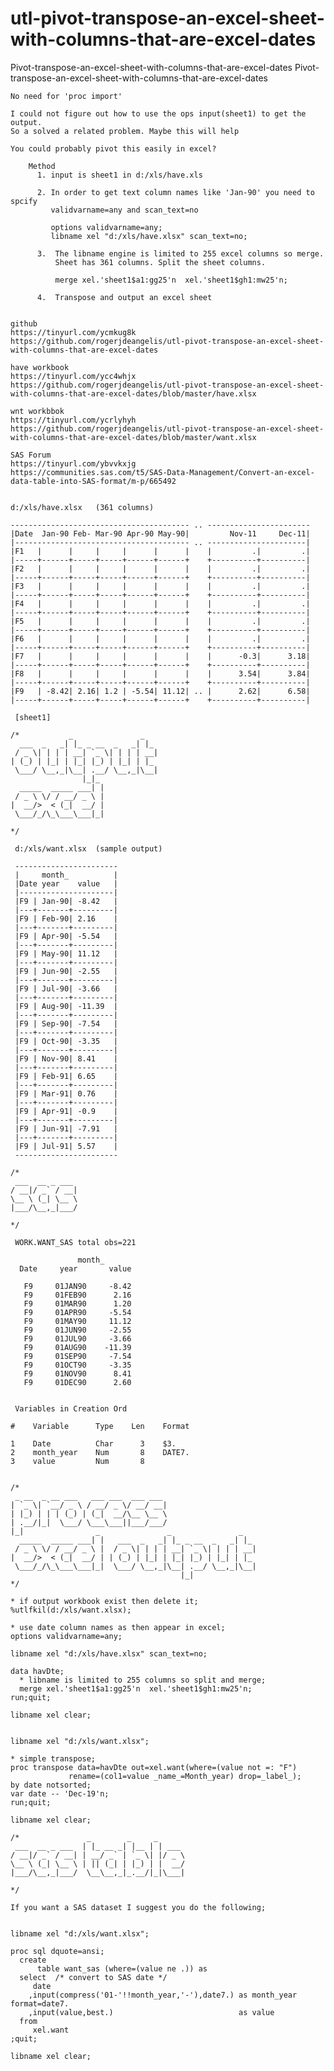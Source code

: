 # utl-pivot-transpose-an-excel-sheet-with-columns-that-are-excel-dates
Pivot-transpose-an-excel-sheet-with-columns-that-are-excel-dates 
    Pivot-transpose-an-excel-sheet-with-columns-that-are-excel-dates                                                                 
                                                                                                                                     
    No need for 'proc import'                                                                                                        
                                                                                                                                     
    I could not figure out how to use the ops input(sheet1) to get the output.                                                       
    So a solved a related problem. Maybe this will help                                                                              
                                                                                                                                     
    You could probably pivot this easily in excel?                                                                                   
                                                                                                                                     
        Method                                                                                                                       
          1. input is sheet1 in d:/xls/have.xls                                                                                      
                                                                                                                                     
          2. In order to get text column names like 'Jan-90' you need to spcify                                                      
             validvarname=any and scan_text=no                                                                                       
                                                                                                                                     
             options validvarname=any;                                                                                               
             libname xel "d:/xls/have.xlsx" scan_text=no;                                                                            
                                                                                                                                     
          3.  The libname engine is limited to 255 excel columns so merge.                                                           
              Sheet has 361 columns. Split the sheet columns.                                                                        
                                                                                                                                     
              merge xel.'sheet1$a1:gg25'n  xel.'sheet1$gh1:mw25'n;                                                                   
                                                                                                                                     
          4.  Transpose and output an excel sheet                                                                                    
                                                                                                                                     
                                                                                                                                     
    github                                                                                                                           
    https://tinyurl.com/ycmkug8k                                                                                                     
    https://github.com/rogerjdeangelis/utl-pivot-transpose-an-excel-sheet-with-columns-that-are-excel-dates                          
                                                                                                                                     
    have workbook                                                                                                                    
    https://tinyurl.com/ycc4whjx                                                                                                     
    https://github.com/rogerjdeangelis/utl-pivot-transpose-an-excel-sheet-with-columns-that-are-excel-dates/blob/master/have.xlsx    
                                                                                                                                     
    wnt workbbok                                                                                                                     
    https://tinyurl.com/ycrlyhyh                                                                                                     
    https://github.com/rogerjdeangelis/utl-pivot-transpose-an-excel-sheet-with-columns-that-are-excel-dates/blob/master/want.xlsx    
                                                                                                                                     
    SAS Forum                                                                                                                        
    https://tinyurl.com/ybvvkxjg                                                                                                     
    https://communities.sas.com/t5/SAS-Data-Management/Convert-an-excel-data-table-into-SAS-format/m-p/665492                        
                                                                                                                                     
                                                                                                                                     
    d:/xls/have.xlsx   (361 columns)                                                                                                 
                                                                                                                                     
    ---------------------------------------- .. -----------------------                                                              
    |Date  Jan-90 Feb- Mar-90 Apr-90 May-90|         Nov-11     Dec-11|                                                              
    |--------------------------------------- .. ----------------------|                                                              
    |F1   |      |     |     |      |      |    |         .|         .|                                                              
    |-----+------+-----+-----+------+------+    +----------+----------|                                                              
    |F2   |      |     |     |      |      |    |         .|         .|                                                              
    |-----+------+-----+-----+------+------+    +----------+----------|                                                              
    |F3   |      |     |     |      |      |    |         .|         .|                                                              
    |-----+------+-----+-----+------+------+    +----------+----------|                                                              
    |F4   |      |     |     |      |      |    |         .|         .|                                                              
    |-----+------+-----+-----+------+------+    +----------+----------|                                                              
    |F5   |      |     |     |      |      |    |         .|         .|                                                              
    |-----+------+-----+-----+------+------+    +----------+----------|                                                              
    |F6   |      |     |     |      |      |    |         .|         .|                                                              
    |-----+------+-----+-----+------+------+    +----------+----------|                                                              
    |F7   |      |     |     |      |      |    |      -0.3|      3.18|                                                              
    |-----+------+-----+-----+------+------+    +----------+----------|                                                              
    |F8   |      |     |     |      |      |    |      3.54|      3.84|                                                              
    |-----+------+-----+-----+------+------+    +----------+----------|                                                              
    |F9   | -8.42| 2.16| 1.2 | -5.54| 11.12| .. |      2.62|      6.58|                                                              
    |-----+------+-----+-----+------+------+    +----------+----------|                                                              
                                                                                                                                     
     [sheet1]                                                                                                                        
                                                                                                                                     
    /*           _               _                                                                                                   
      ___  _   _| |_ _ __  _   _| |_                                                                                                 
     / _ \| | | | __| `_ \| | | | __|                                                                                                
    | (_) | |_| | |_| |_) | |_| | |_                                                                                                 
     \___/ \__,_|\__| .__/ \__,_|\__|                                                                                                
                    |_|_                                                                                                             
      _____  _____ ___| |                                                                                                            
     / _ \ \/ / __/ _ \ |                                                                                                            
    |  __/>  < (_|  __/ |                                                                                                            
     \___/_/\_\___\___|_|                                                                                                            
                                                                                                                                     
    */                                                                                                                               
                                                                                                                                     
     d:/xls/want.xlsx  (sample output)                                                                                               
                                                                                                                                     
     -----------------------                                                                                                         
     |     month_          |                                                                                                         
     |Date year    value   |                                                                                                         
     |---------------------|                                                                                                         
     |F9 | Jan-90| -8.42   |                                                                                                         
     |---+-------+---------|                                                                                                         
     |F9 | Feb-90| 2.16    |                                                                                                         
     |---+-------+---------|                                                                                                         
     |F9 | Apr-90| -5.54   |                                                                                                         
     |---+-------+---------|                                                                                                         
     |F9 | May-90| 11.12   |                                                                                                         
     |---+-------+---------|                                                                                                         
     |F9 | Jun-90| -2.55   |                                                                                                         
     |---+-------+---------|                                                                                                         
     |F9 | Jul-90| -3.66   |                                                                                                         
     |---+-------+---------|                                                                                                         
     |F9 | Aug-90| -11.39  |                                                                                                         
     |---+-------+---------|                                                                                                         
     |F9 | Sep-90| -7.54   |                                                                                                         
     |---+-------+---------|                                                                                                         
     |F9 | Oct-90| -3.35   |                                                                                                         
     |---+-------+---------|                                                                                                         
     |F9 | Nov-90| 8.41    |                                                                                                         
     |---+-------+---------|                                                                                                         
     |F9 | Feb-91| 6.65    |                                                                                                         
     |---+-------+---------|                                                                                                         
     |F9 | Mar-91| 0.76    |                                                                                                         
     |---+-------+---------|                                                                                                         
     |F9 | Apr-91| -0.9    |                                                                                                         
     |---+-------+---------|                                                                                                         
     |F9 | Jun-91| -7.91   |                                                                                                         
     |---+-------+---------|                                                                                                         
     |F9 | Jul-91| 5.57    |                                                                                                         
     -----------------------                                                                                                         
                                                                                                                                     
    /*                                                                                                                               
     ___  __ _ ___                                                                                                                   
    / __|/ _` / __|                                                                                                                  
    \__ \ (_| \__ \                                                                                                                  
    |___/\__,_|___/                                                                                                                  
                                                                                                                                     
    */                                                                                                                               
                                                                                                                                     
     WORK.WANT_SAS total obs=221                                                                                                     
                                                                                                                                     
                   month_                                                                                                            
      Date     year       value                                                                                                      
                                                                                                                                     
       F9     01JAN90     -8.42                                                                                                      
       F9     01FEB90      2.16                                                                                                      
       F9     01MAR90      1.20                                                                                                      
       F9     01APR90     -5.54                                                                                                      
       F9     01MAY90     11.12                                                                                                      
       F9     01JUN90     -2.55                                                                                                      
       F9     01JUL90     -3.66                                                                                                      
       F9     01AUG90    -11.39                                                                                                      
       F9     01SEP90     -7.54                                                                                                      
       F9     01OCT90     -3.35                                                                                                      
       F9     01NOV90      8.41                                                                                                      
       F9     01DEC90      2.60                                                                                                      
                                                                                                                                     
                                                                                                                                     
     Variables in Creation Ord                                                                                                       
                                                                                                                                     
    #    Variable      Type    Len    Format                                                                                         
                                                                                                                                     
    1    Date          Char      3    $3.                                                                                            
    2    month_year    Num       8    DATE7.                                                                                         
    3    value         Num       8                                                                                                   
                                                                                                                                     
                                                                                                                                     
    /*                                                                                                                               
     _ __  _ __ ___   ___ ___  ___ ___                                                                                               
    | `_ \| `__/ _ \ / __/ _ \/ __/ __|                                                                                              
    | |_) | | | (_) | (_|  __/\__ \__ \                                                                                              
    | .__/|_|  \___/ \___\___||___/___/                                                                                              
    |_|                _               _               _                                                                             
      _____  _____ ___| |   ___  _   _| |_ _ __  _   _| |_                                                                           
     / _ \ \/ / __/ _ \ |  / _ \| | | | __| `_ \| | | | __|                                                                          
    |  __/>  < (_|  __/ | | (_) | |_| | |_| |_) | |_| | |_                                                                           
     \___/_/\_\___\___|_|  \___/ \__,_|\__| .__/ \__,_|\__|                                                                          
                                          |_|                                                                                        
    */                                                                                                                               
                                                                                                                                     
    * if output workbook exist then delete it;                                                                                       
    %utlfkil(d:/xls/want.xlsx);                                                                                                      
                                                                                                                                     
    * use date column names as then appear in excel;                                                                                 
    options validvarname=any;                                                                                                        
                                                                                                                                     
    libname xel "d:/xls/have.xlsx" scan_text=no;                                                                                     
                                                                                                                                     
    data havDte;                                                                                                                     
      * libname is limited to 255 columns so split and merge;                                                                        
      merge xel.'sheet1$a1:gg25'n  xel.'sheet1$gh1:mw25'n;                                                                           
    run;quit;                                                                                                                        
                                                                                                                                     
    libname xel clear;                                                                                                               
                                                                                                                                     
                                                                                                                                     
    libname xel "d:/xls/want.xlsx";                                                                                                  
                                                                                                                                     
    * simple transpose;                                                                                                              
    proc transpose data=havDte out=xel.want(where=(value not =: "F")                                                                 
                 rename=(col1=value _name_=Month_year) drop=_label_);                                                                
    by date notsorted;                                                                                                               
    var date -- 'Dec-19'n;                                                                                                           
    run;quit;                                                                                                                        
                                                                                                                                     
    libname xel clear;                                                                                                               
                                                                                                                                     
    /*               _        _     _                                                                                                
     ___  __ _ ___  | |_ __ _| |__ | | ___                                                                                           
    / __|/ _` / __| | __/ _` | `_ \| |/ _ \                                                                                          
    \__ \ (_| \__ \ | || (_| | |_) | |  __/                                                                                          
    |___/\__,_|___/  \__\__,_|_.__/|_|\___|                                                                                          
                                                                                                                                     
    */                                                                                                                               
                                                                                                                                     
    If you want a SAS dataset I suggest you do the following;                                                                        
                                                                                                                                     
                                                                                                                                     
    libname xel "d:/xls/want.xlsx";                                                                                                  
                                                                                                                                     
    proc sql dquote=ansi;                                                                                                            
      create                                                                                                                         
          table want_sas (where=(value ne .)) as                                                                                     
      select  /* convert to SAS date */                                                                                              
         date                                                                                                                        
        ,input(compress('01-'!!month_year,'-'),date7.) as month_year format=date7.                                                   
        ,input(value,best.)                            as value                                                                      
      from                                                                                                                           
         xel.want                                                                                                                    
    ;quit;                                                                                                                           
                                                                                                                                     
    libname xel clear;                                                                                                               
                                                                                                                                     
                                                                                                                                     
                                                                                                                                     
